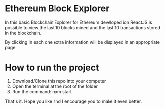 # Ethereum Block Explorer

In this basic Blockchain Explorer for Ethereum developed ion ReactJS is possible to view the last 10 blocks mined and the last 10 transactions stored in the blockchain.

By clicking in each one extra information will be displayed in an appropriate page.

# How to run the project

1. Download/Clone this repo into your computer
2. Open the terminal at the root of the folder
3. Run the command: npm start

That's it. Hope you like and I encourage you to make it even better.